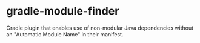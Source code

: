 # gradle-module-finder
Gradle plugin that enables use of non-modular Java dependencies without an "Automatic Module Name" in their manifest. 
